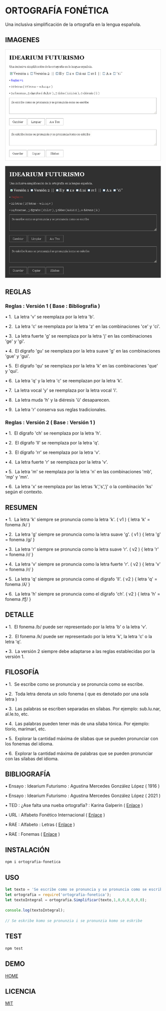 # ORTOGRAFÍA FONÉTICA

Una inclusiva simplificación de la ortografía en la lengua española.

## IMAGENES

![light-theme](docs/light.png)

![dark-theme](docs/dark.png)

## REGLAS

### Reglas : Versión 1 (&nbsp;Base : Bibliografía&nbsp;)

&#8226; 1.&nbsp; La letra 'v' se reemplaza por la letra 'b'.

&#8226; 2.&nbsp; La letra 'c' se reemplaza por la letra 'z' en las combinaciones 'ce' y 'ci'.

&#8226; 3.&nbsp; La letra fuerte 'g' se reemplaza por la letra 'j' en las combinaciones 'ge' y 'gi'.

&#8226; 4.&nbsp; El dígrafo 'gu' se reemplaza por la letra suave 'g' en las combinaciones 'gue' y 'gui'.

&#8226; 5.&nbsp; El dígrafo 'qu' se reemplaza por la letra 'k' en las combinaciones 'que' y 'qui'.

&#8226; 6.&nbsp; La letra 'q' y la letra 'c' se reemplazan por la letra 'k'.

&#8226; 7.&nbsp; La letra vocal 'y' se reemplaza por la letra vocal 'i'.

&#8226; 8.&nbsp; La letra muda 'h' y la diéresis 'ü' desaparecen.

&#8226; 9.&nbsp; La letra 'r' conserva sus reglas tradicionales.

### Reglas : Versión 2 (&nbsp;Base : Versión 1&nbsp;)

&#8226; 1.&nbsp; El dígrafo 'ch' se reemplaza por la letra 'h'.

&#8226; 2.&nbsp; El dígrafo 'll' se reemplaza por la letra 'q'.

&#8226; 3.&nbsp; El dígrafo 'rr' se reemplaza por la letra 'v'.

&#8226; 4.&nbsp; La letra fuerte 'r' se reemplaza por la letra 'v'.

&#8226; 5.&nbsp; La letra 'm' se reemplaza por la letra 'n' en las combinaciones 'mb', 'mp' y 'mn'.

&#8226; 6.&nbsp; La letra 'x' se reemplaza por las letras 'k','s','j' o la combinación 'ks' según el contexto.

## RESUMEN

&#8226; 1.&nbsp; La letra 'k' siempre se pronuncia como la letra 'k'. (&nbsp;v1&nbsp;) {&nbsp;letra 'k' = fonema /k/&nbsp;}

&#8226; 2.&nbsp; La letra 'g' siempre se pronuncia como la letra suave 'g'. (&nbsp;v1&nbsp;) {&nbsp;letra 'g' = fonema /g/&nbsp;}

&#8226; 3.&nbsp; La letra 'r' siempre se pronuncia como la letra suave 'r'. (&nbsp;v2&nbsp;) {&nbsp;letra 'r' = fonema /&#638;/&nbsp;}

&#8226; 4.&nbsp; La letra 'v' siempre se pronuncia como la letra fuerte 'r'. (&nbsp;v2&nbsp;) {&nbsp;letra 'v' = fonema /r/&nbsp;}

&#8226; 5.&nbsp; La letra 'q' siempre se pronuncia como el dígrafo 'll'. (&nbsp;v2&nbsp;) {&nbsp;letra 'q' = fonema /&#654;/&nbsp;}

&#8226; 6.&nbsp; La letra 'h' siempre se pronuncia como el dígrafo 'ch'. (&nbsp;v2&nbsp;) {&nbsp;letra 'h' = fonema /&#116;&#865;&#643;/&nbsp;}

## DETALLE

&#8226; 1.&nbsp; El fonema /b/ puede ser representado por la letra 'b' o la letra 'v'.

&#8226; 2.&nbsp; El fonema /k/ puede ser representado por la letra 'k', la letra 'c' o la letra 'q'.

&#8226; 3.&nbsp; La versión 2 siempre debe adaptarse a las reglas establecidas por la versión 1.

## FILOSOFÍA

&#8226; 1.&nbsp; Se escribe como se pronuncia y se pronuncia como se escribe.

&#8226; 2.&nbsp; Toda letra denota un solo fonema (&nbsp;que es denotado por una sola letra&nbsp;)

&#8226; 3.&nbsp; Las palabras se escriben separadas en sílabas. Por ejemplo: sub.lu.nar, al.le.to, etc.

&#8226; 4.&nbsp; Las palabras pueden tener más de una sílaba tónica. Por ejemplo: tíorío, marímarí, etc.

&#8226; 5.&nbsp; Explorar la cantidad máxima de sílabas que se pueden pronunciar con los fonemas del idioma.

&#8226; 6.&nbsp; Explorar la cantidad máxima de palabras que se pueden pronunciar con las sílabas del idioma.

## BIBLIOGRAFÍA

&#8226; Ensayo : Idearium Futurismo : Agustina Mercedes González López (&nbsp;1916&nbsp;)

&#8226; Ensayo : Idearium Futurismo : Agustina Mercedes González López (&nbsp;2021&nbsp;)

&#8226; TED : ¿Ase falta una nueba ortografía? : Karina Galperin (&nbsp;[Enlace](https://youtu.be/VpkneIesi60)&nbsp;)

&#8226; URL : Alfabeto Fonético Internacional (&nbsp;[Enlace](https://es.wikipedia.org/wiki/Alfabeto_Fon%C3%A9tico_Internacional)&nbsp;)

&#8226; RAE : Alfabeto : Letras (&nbsp;[Enlace](https://www.rae.es/dpd/abecedario)&nbsp;)

&#8226; RAE : Fonemas (&nbsp;[Enlace](https://www.rae.es/ortograf%C3%ADa-b%C3%A1sica/uso-de-las-letras/los-fonemas-del-espa%C3%B1ol)&nbsp;)

## INSTALACIÓN

```bash
npm i ortografia-fonetica
```

## USO

```js
let texto = 'Se escribe como se pronuncia y se pronuncia como se escribe';
let ortografia = require('ortografia-fonetica');
let textoIntegral = ortografia.Simplificar(texto,1,0,0,0,0,0,0);

console.log(textoIntegral);

// Se eskribe komo se pronunzia i se pronunzia komo se eskribe
```

## TEST

```bash
npm test
```

## DEMO

[HOME](https://armotus.github.io/ortografia-fonetica)

## LICENCIA

[MIT](https://opensource.org/license/mit)
